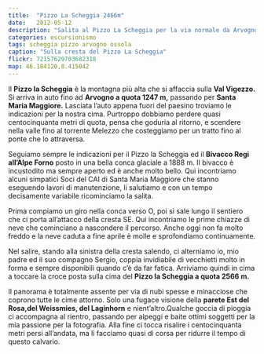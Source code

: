 ```yaml
---
title:  "Pizzo La Scheggia 2466m"
date:   2012-05-12
description: "Salita al Pizzo La Scheggia per la via normale da Arvogno passando dall’Alpe Forno"
categories: escursionismo
tags: scheggia pizzo arvogno ossola
caption: "Sulla cresta del Pizzo La Scheggia"
flickr: 72157629703682318
map: 46.184120,8.415042
---
```


Il **Pizzo la Scheggia** è la montagna più alta che si affaccia sulla **Val Vigezzo.** Si arriva in auto fino ad **Arvogno a quota 1247 m,** passando per **Santa Maria Maggiore.** Lasciata l’auto appena fuori del paesino troviamo le indicazioni per la nostra cima. Purtroppo dobbiamo perdere quasi centocinquanta metri di quota, pensa che goduria al ritorno, e scendere nella valle fino al torrente Melezzo che costeggiamo per un tratto fino al ponte che lo attraversa.

Seguiamo sempre le indicazioni per il Pizzo la Scheggia ed il **Bivacco Regi all’Alpe Forno** posto in una bella conca glaciale a 1888 m. Il bivacco è incustodito ma sempre aperto ed è anche molto bello. Qui incontriamo alcuni simpatici Soci del CAI di Santa Maria Maggiore che stanno eseguendo lavori di manutenzione, li salutiamo e con un tempo decisamente variabile ricominciamo la salita.

Prima compiamo un giro nella conca verso O, poi si sale lungo il sentiero che ci porta all’attacco della cresta SE. Qui incontriamo le prime chiazze di neve che cominciano a nascondere il percorso. Anche oggi non fa molto freddo e la neve caduta a fine aprile è molle e sprofondiamo continuamente.

Nel salire, stando alla sinistra della cresta salendo, ci alterniamo io, mio padre ed il suo compagno Sergio, coppia invidiabile di vecchietti molto in forma e sempre disponibili quando c’è da far fatica. Arriviamo quindi in cima a toccare la croce posta sulla cima del **Pizzo la Scheggia a quota 2566 m.**

Il panorama è totalmente assente per via di nubi spesse e minacciose che coprono tutte le cime attorno. Solo una fugace visione della **parete Est del Rosa,del Weissmies, del Laginhorn** e nient’altro.Qualche goccia di pioggia ci accompagna al rientro, passando per alpeggi e baite ottimi soggetti per la mia passione per la fotografia. Alla fine ci tocca risalire i centocinquanta metri persi all’andata, ma li facciamo quasi di corsa per ridurre il tempo di questo calvario.

